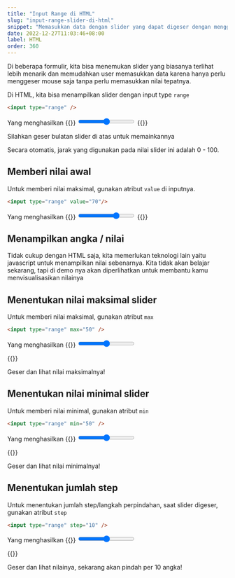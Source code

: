 ```yaml
---
title: "Input Range di HTML"
slug: "input-range-slider-di-html"
snippet: "Memasukkan data dengan slider yang dapat digeser dengan menggunakan Input range di HTML"
date: 2022-12-27T11:03:46+08:00
label: HTML
order: 360
---
```


Di beberapa formulir, kita bisa menemukan slider yang biasanya terlihat lebih menarik dan memudahkan user memasukkan data karena hanya perlu menggeser mouse saja tanpa perlu memasukkan nilai tepatnya.

Di HTML, kita bisa menampilkan slider dengan input type `range`

```html
<input type="range" />
```

Yang menghasilkan
{{<rawhtml>}}
<input type="range" />
{{</rawhtml>}}

Silahkan geser bulatan slider di atas untuk memainkannya

Secara otomatis, jarak yang digunakan pada nilai slider ini adalah 0 - 100.


## Memberi nilai awal
Untuk memberi nilai maksimal, gunakan atribut `value` di inputnya.

```html
<input type="range" value="70"/>
```

Yang menghasilkan
{{<rawhtml>}}
<input id="range0" type="range" value="70"/>
{{</rawhtml>}}


## Menampilkan angka / nilai
Tidak cukup dengan HTML saja, kita memerlukan teknologi lain yaitu javascript untuk menampilkan nilai sebenarnya. Kita tidak akan belajar sekarang, tapi di demo nya akan diperlihatkan untuk membantu kamu menvisualisasikan nilainya


## Menentukan nilai maksimal slider
Untuk memberi nilai maksimal, gunakan atribut `max`

```html
<input type="range" max="50" />
```

Yang menghasilkan
{{<rawhtml>}}
<input id="range" type="range" max="50"/>
<span id="value"></span>

<script>
    const rangeDiv = document.getElementById('range')
    rangeDiv.addEventListener('input', function(){
        document.getElementById('value').innerHTML = rangeDiv.value
    })
</script>
{{</rawhtml>}}

Geser dan lihat nilai maksimalnya!


## Menentukan nilai minimal slider
Untuk memberi nilai minimal, gunakan atribut `min`

```html
<input type="range" min="50" />
```

Yang menghasilkan
{{<rawhtml>}}
<input id="range2" type="range" min="50"/>
<span id="value2"></span>

<script>
    const rangeDiv2 = document.getElementById('range2')
    rangeDiv2.addEventListener('input', function(){
        document.getElementById('value2').innerHTML = rangeDiv2.value
    })
</script>
{{</rawhtml>}}

Geser dan lihat nilai minimalnya!

## Menentukan jumlah step
Untuk menentukan jumlah step/langkah perpindahan, saat slider digeser, gunakan atribut `step`

```html
<input type="range" step="10" />
```

Yang menghasilkan
{{<rawhtml>}}
<input id="range3" type="range" step="10"/>
<span id="value3"></span>

<script>
    const rangeDiv3 = document.getElementById('range3')
    rangeDiv3.addEventListener('input', function(){
        document.getElementById('value3').innerHTML = rangeDiv3.value
    })
</script>
{{</rawhtml>}}

Geser dan lihat nilainya, sekarang akan pindah per 10 angka!

